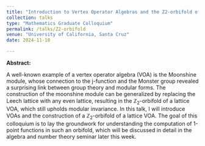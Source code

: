 ```yaml
---
title: "Introduction to Vertex Operator Algebras and the Z2-orbifold of a lattice VOA"
collection: talks
type: "Mathematics Graduate Colloquium"
permalink: /talks/Z2-orbifold
venue: "University of California, Santa Cruz"
date: 2024-11-18

---
```


**Abstract:**

A well-known example of a vertex operator algebra (VOA) is the Moonshine module, whose connection to the j-function and the Monster group revealed a surprising link between group theory and modular forms. The construction of the moonshine module can be generalized by replacing the Leech lattice with any even lattice, resulting in the $\mathbb{Z}_2$-orbifold of a lattice VOA, which still upholds modular invariance. In this talk, I will introduce VOAs and the construction of a $\mathbb{Z}_2$-orbifold of a lattice VOA. The goal of this colloquium is to lay the groundwork for understanding the computation of 1-point functions in such an orbifold, which will be discussed in detail in the algebra and number theory seminar later this week.